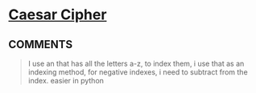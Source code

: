 # [Caesar Cipher](https://toph.co/p/caesar-cipher)

## __COMMENTS__

> I use an that has all the letters a-z, to index them, i use that as an indexing method, for negative indexes, i need to subtract from the index. easier in python

